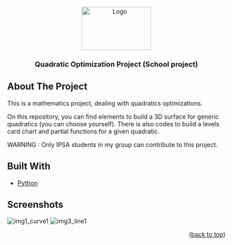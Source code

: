 <div id="top"></div>

<!-- PROJECT LOGO -->
<br />
<div align="center">
  <a href="https://github.com/PritamCharles/Quadratic-Optimisation">
    <img src="readme-images/surface1.png" alt="Logo" width="160" height="100">
  </a>

<h3 align="center">Quadratic Optimization Project (School project)</h3>
</div>

<!-- ABOUT THE PROJECT -->
## About The Project

This is a mathematics project, dealing with quadratics optimizations.

On this repository, you can find elements to build a 3D surface for generic quadratics (you can choose yourself). There is also codes to build a levels card chart and partial functions for a given quadratic.

WARNING : Only IPSA students in my group can contribute to this project.

## Built With

* [Python](https://www.python.org)


<!-- USAGE EXAMPLES -->
## Screenshots

<img src="readme-images/curve1.png" alt="img1_curve1">
<img src="readme-images/line1.png" alt="img3_line1">

<p align="right">(<a href="#top">back to top</a>)</p>
